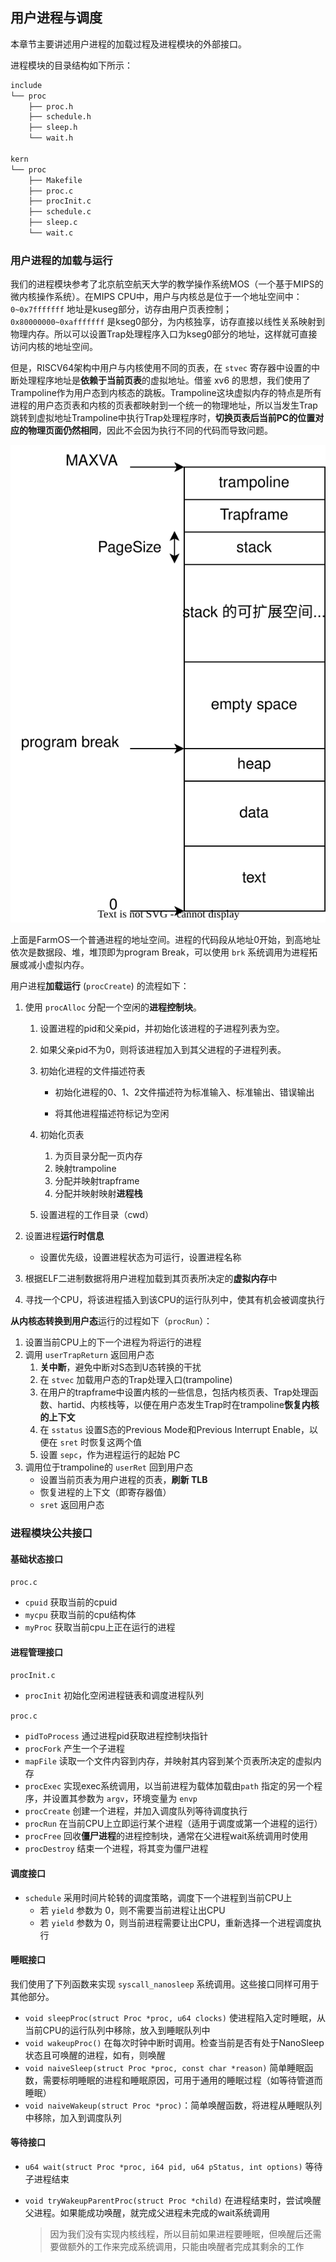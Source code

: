 ## 用户进程与调度

本章节主要讲述用户进程的加载过程及进程模块的外部接口。

进程模块的目录结构如下所示：

```txt
include
└── proc
    ├── proc.h
    ├── schedule.h
    ├── sleep.h
    └── wait.h
    
kern
└── proc
    ├── Makefile
    ├── proc.c
    ├── procInit.c
    ├── schedule.c
    ├── sleep.c
    └── wait.c
```

### 用户进程的加载与运行

我们的进程模块参考了北京航空航天大学的教学操作系统MOS（一个基于MIPS的微内核操作系统）。在MIPS CPU中，用户与内核总是位于一个地址空间中：`0~0x7fffffff` 地址是kuseg部分，访存由用户页表控制；`0x80000000~0xafffffff` 是kseg0部分，为内核独享，访存直接以线性关系映射到物理内存。所以可以设置Trap处理程序入口为kseg0部分的地址，这样就可直接访问内核的地址空间。

但是，RISCV64架构中用户与内核使用不同的页表，在 `stvec` 寄存器中设置的中断处理程序地址是**依赖于当前页表**的虚拟地址。借鉴 xv6 的思想，我们使用了Trampoline作为用户态到内核态的跳板。Trampoline这块虚拟内存的特点是所有进程的用户态页表和内核的页表都映射到一个统一的物理地址，所以当发生Trap跳转到虚拟地址Trampoline中执行Trap处理程序时，**切换页表后当前PC的位置对应的物理页面仍然相同**，因此不会因为执行不同的代码而导致问题。

![进程地址空间.drawio](assets/进程地址空间.drawio.svg)

上面是FarmOS一个普通进程的地址空间。进程的代码段从地址0开始，到高地址依次是数据段、堆，堆顶即为program Break，可以使用 `brk` 系统调用为进程拓展或减小虚拟内存。

用户进程**加载运行** (`procCreate`) 的流程如下：

1. 使用 `procAlloc` 分配一个空闲的**进程控制块**。

   1. 设置进程的pid和父亲pid，并初始化该进程的子进程列表为空。

   2. 如果父亲pid不为0，则将该进程加入到其父进程的子进程列表。

   3. 初始化进程的文件描述符表

      * 初始化进程的0、1、2文件描述符为标准输入、标准输出、错误输出

      * 将其他进程描述符标记为空闲

   4. 初始化页表

      1. 为页目录分配一页内存
      2. 映射trampoline
      3. 分配并映射trapframe
      4. 分配并映射映射**进程栈**

   5. 设置进程的工作目录（cwd）

2. 设置进程**运行时信息**

   * 设置优先级，设置进程状态为可运行，设置进程名称

3. 根据ELF二进制数据将用户进程加载到其页表所决定的**虚拟内存**中

4. 寻找一个CPU，将该进程插入到该CPU的运行队列中，使其有机会被调度执行

**从内核态转换到用户态**运行的过程如下（`procRun`）：

1. 设置当前CPU上的下一个进程为将运行的进程
2. 调用 `userTrapReturn` 返回用户态
   1. **关中断**，避免中断对S态到U态转换的干扰
   2. 在 `stvec` 加载用户态的Trap处理入口(trampoline)
   3. 在用户的trapframe中设置内核的一些信息，包括内核页表、Trap处理函数、hartid、内核栈等，以便在用户态发生Trap时在trampoline**恢复内核的上下文**
   4. 在 `sstatus` 设置S态的Previous Mode和Previous Interrupt Enable，以便在 `sret` 时恢复这两个值
   5. 设置 `sepc`，作为进程运行的起始 PC
3. 调用位于trampoline的 `userRet` 回到用户态
   * 设置当前页表为用户进程的页表，**刷新 TLB**
   * 恢复进程的上下文（即寄存器值）
   * `sret` 返回用户态

### 进程模块公共接口

#### 基础状态接口

`proc.c`

* `cpuid` 获取当前的cpuid
* `mycpu` 获取当前的cpu结构体
* `myProc` 获取当前cpu上正在运行的进程

#### 进程管理接口

`procInit.c`

* `procInit` 初始化空闲进程链表和调度进程队列

`proc.c`

* `pidToProcess` 通过进程pid获取进程控制块指针
* `procFork` 产生一个子进程
* `mapFile` 读取一个文件内容到内存，并映射其内容到某个页表所决定的虚拟内存
* `procExec` 实现exec系统调用，以当前进程为载体加载由`path` 指定的另一个程序，并设置其参数为 `argv`，环境变量为 `envp`
* `procCreate` 创建一个进程，并加入调度队列等待调度执行
* `procRun` 在当前CPU上立即运行某个进程（适用于调度或第一个进程的运行）
* `procFree` 回收**僵尸进程**的进程控制块，通常在父进程wait系统调用时使用
* `procDestroy` 结束一个进程，将其变为僵尸进程

#### 调度接口

* `schedule` 采用时间片轮转的调度策略，调度下一个进程到当前CPU上
  * 若 `yield` 参数为 0，则不需要当前进程让出CPU
  * 若 `yield` 参数为 0，则当前进程需要让出CPU，重新选择一个进程调度执行

#### 睡眠接口

我们使用了下列函数来实现 `syscall_nanosleep` 系统调用。这些接口同样可用于其他部分。

* `void sleepProc(struct Proc *proc, u64 clocks)` 使进程陷入定时睡眠，从当前CPU的运行队列中移除，放入到睡眠队列中
* `void wakeupProc()` 在每次时钟中断时调用。检查当前是否有处于NanoSleep状态且可唤醒的进程，如有，则唤醒
* `void naiveSleep(struct Proc *proc, const char *reason)` 简单睡眠函数，需要标明睡眠的进程和睡眠原因，可用于通用的睡眠过程（如等待管道而睡眠）
* `void naiveWakeup(struct Proc *proc)`：简单唤醒函数，将进程从睡眠队列中移除，加入到调度队列

#### 等待接口

* `u64 wait(struct Proc *proc, i64 pid, u64 pStatus, int options)` 等待子进程结束

* `void tryWakeupParentProc(struct Proc *child)` 在进程结束时，尝试唤醒父进程。如果能成功唤醒，就完成父进程未完成的wait系统调用

  > 因为我们没有实现内核线程，所以目前如果进程要睡眠，但唤醒后还需要做额外的工作来完成系统调用，只能由唤醒者完成其剩余的工作